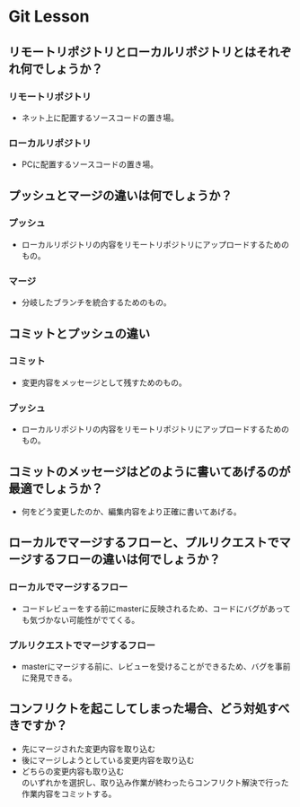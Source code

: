 # Git Lesson

## リモートリポジトリとローカルリポジトリとはそれぞれ何でしょうか？
### リモートリポジトリ
- ネット上に配置するソースコードの置き場。

### ローカルリポジトリ
- PCに配置するソースコードの置き場。


## プッシュとマージの違いは何でしょうか？
### プッシュ
- ローカルリポジトリの内容をリモートリポジトリにアップロードするためのもの。
### マージ
- 分岐したブランチを統合するためのもの。


## コミットとプッシュの違い
### コミット
- 変更内容をメッセージとして残すためのもの。
### プッシュ
- ローカルリポジトリの内容をリモートリポジトリにアップロードするためのもの。


## コミットのメッセージはどのように書いてあげるのが最適でしょうか？
- 何をどう変更したのか、編集内容をより正確に書いてあげる。


## ローカルでマージするフローと、プルリクエストでマージするフローの違いは何でしょうか？
### ローカルでマージするフロー
- コードレビューをする前にmasterに反映されるため、コードにバグがあっても気づかない可能性がでてくる。
### プルリクエストでマージするフロー
- masterにマージする前に、レビューを受けることができるため、バグを事前に発見できる。


## コンフリクトを起こしてしまった場合、どう対処すべきですか？
- 先にマージされた変更内容を取り込む
- 後にマージしようとしている変更内容を取り込む
- どちらの変更内容も取り込む  
のいずれかを選択し、取り込み作業が終わったらコンフリクト解決で行った作業内容をコミットする。